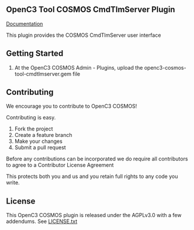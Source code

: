 ## OpenC3 Tool COSMOS CmdTlmServer Plugin

[Documentation](https://openc3.com)

This plugin provides the COSMOS CmdTlmServer user interface

## Getting Started

1.  At the OpenC3 COSMOS Admin - Plugins, upload the openc3-cosmos-tool-cmdtlmserver.gem file

## Contributing

We encourage you to contribute to OpenC3 COSMOS!

Contributing is easy.

1. Fork the project
2. Create a feature branch
3. Make your changes
4. Submit a pull request

Before any contributions can be incorporated we do require all contributors to agree to a Contributor License Agreement

This protects both you and us and you retain full rights to any code you write.

## License

This OpenC3 COSMOS plugin is released under the AGPLv3.0 with a few addendums. See [LICENSE.txt](LICENSE.txt)
